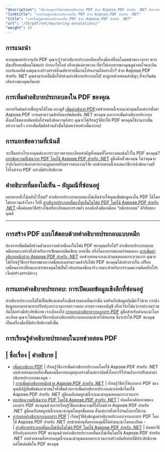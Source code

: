 ```yaml
---
"description": "เชี่ยวชาญการใส่คำอธิบายประกอบ PDF ด้วย Aspose.PDF สำหรับ .NET สำรวจบทช่วยสอนทีละขั้นตอนเกี่ยวกับการเพิ่ม ปรับแต่ง และแยกคำอธิบายประกอบเพื่อให้ PDF โต้ตอบได้มากขึ้น"
"linktitle": "การเรียนรู้คำอธิบายประกอบใน PDF ด้วย Aspose.PDF สำหรับ .NET"
"title": "การเรียนรู้คำอธิบายประกอบใน PDF ด้วย Aspose.PDF สำหรับ .NET"
"url": "/th/pdf/net/mastering-annotations/"
"weight": 12
---
```


## การแนะนำ

หากคุณเคยทำงานกับ PDF คุณจะรู้ว่าคำอธิบายประกอบคือเครื่องมือเปลี่ยนโฉมหน้าของวงการ พวกมันเปรียบเสมือนโน้ตแปะ ปากกาไฮไลท์ หรือแม้แต่ภาพวาด ที่ทำให้เอกสารของคุณดูน่าสนใจและอินเทอร์แอคทีฟ แต่คุณจะสร้างสรรค์สิ่งมหัศจรรย์นี้ผ่านโปรแกรมได้อย่างไร? ด้วย Aspose.PDF สำหรับ .NET คุณสามารถเป็นมือโปรด้านคำอธิบายประกอบได้! มาดูบทช่วยสอนสำคัญๆ ที่จะเริ่มต้นเส้นทางของคุณกันเลย

## การเพิ่มคำอธิบายประกอบลงใน PDF ของคุณ  

อยากเริ่มต้นด้วยพื้นฐานใช่ไหม ลองดูสิ [เพิ่มคำอธิบาย PDF](./adding-pdf-annotation/)บทช่วยสอนนี้จะแนะนำคุณตั้งแต่การตั้งค่า Aspose.PDF การผสานรวมเข้ากับแอปพลิเคชัน .NET ของคุณ และการเพิ่มคำอธิบายประกอบ ตั้งแต่โน้ตแบบติดหนึบไปจนถึงข้อความอิสระ คุณจะได้เรียนรู้วิธีทำให้ PDF ของคุณใช้งานง่ายขึ้นอย่างรวดเร็ว การเพิ่มสัมผัสส่วนตัวนั้นไม่เคยง่ายอย่างนี้มาก่อน!  


## การแยกข้อความที่เน้นสี  

จะเป็นอย่างไรหากคุณต้องการรวบรวมรายละเอียดสำคัญทั้งหมดที่ใครบางคนเน้นไว้ใน PDF ของคุณ? [แยกข้อความที่เน้นจาก PDF โดยใช้ Aspose.PDF สำหรับ .NET](./extract-highlighted-text-from-pdf/) คู่มือคือตั๋วของคุณ ไม่ว่าคุณจะกำลังวิเคราะห์เอกสารทางกฎหมายหรือตรวจสอบงานวิจัย บทช่วยสอนนี้จะแสดงวิธีการดึงข้อความที่ไฮไลต์จาก PDF อย่างมีประสิทธิภาพ  

## คำอธิบายที่มองไม่เห็น – อัญมณีที่ซ่อนอยู่  

เคยอยากทิ้งโน้ตลับไว้ไหม? คำอธิบายประกอบแบบมองไม่เห็นช่วยให้คุณเพิ่มข้อมูลลงใน PDF ได้โดยไม่รบกวนเค้าโครง ไปที่ [คำอธิบายประกอบที่มองไม่เห็นในไฟล์ PDF โดยใช้ Aspose.PDF สำหรับ .NET](./invisible-annotation-in-pdf-file/) เพื่อค้นพบวิธีสร้างโน้ตที่ละเอียดและทรงพลัง ลองนึกถึงมันเหมือน “หมึกล่องหน” ดิจิทัลของคุณสิ  

---

## การสร้าง PDF แบบโต้ตอบด้วยคำอธิบายประกอบแบบหมึก  

ต้องการเพิ่มสัมผัสส่วนตัวแบบวาดด้วยมือลงในไฟล์ PDF ของคุณหรือไม่? คำอธิบายประกอบแบบหมึกเหมาะอย่างยิ่งสำหรับการเขียนแบบขีดเขียน ลายเซ็น หรือไดอะแกรมแบบกำหนดเอง [การเพิ่มคำอธิบายหมึกด้วย Aspose.PDF สำหรับ .NET](./adding-ink-annotations/) บทช่วยสอนจะแนะนำคุณตลอดกระบวนการ คุณจะได้เรียนรู้วิธีการจับภาพแบบวาดมือและผสานรวมเข้ากับไฟล์ PDF ของคุณได้อย่างราบรื่น เปรียบเสมือนการเปลี่ยนเอกสารของคุณให้เป็นไวท์บอร์ดเสมือนจริง เหมาะสำหรับการระดมความคิดหรือโปรเจ็กต์สร้างสรรค์ต่างๆ  

## การแยกคำอธิบายประกอบ: การเปิดเผยข้อมูลเชิงลึกที่ซ่อนอยู่  

คำอธิบายประกอบไม่ได้เป็นเพียงแค่เครื่องมือช่วยมองเห็นเท่านั้น แต่ยังเก็บข้อมูลอันมีค่าไว้ด้วย การดึงข้อมูลออกมาสามารถปรับปรุงกระบวนการตรวจสอบ การตรวจสอบบัญชี หรือเวิร์กโฟลว์การทำงานร่วมกันได้อย่างมีประสิทธิภาพ เจาะลึกลงไป [การแยกคำอธิบายจากเอกสาร PDF](./extract-annotations-from-pdf/) คู่มือสำหรับคำแนะนำโดยละเอียด คุณจะได้ค้นพบวิธีการดึงคำอธิบายประกอบออกมาด้วยโปรแกรม ซึ่งจะทำให้ PDF ของคุณเป็นเครื่องมือที่มีประสิทธิภาพยิ่งขึ้น  

## การเรียนรู้คำอธิบายประกอบในบทช่วยสอน PDF
| ชื่อเรื่อง | คำอธิบาย |
- 
- [เพิ่มคำอธิบาย PDF](./adding-pdf-annotation/) | เรียนรู้วิธีการเพิ่มคำอธิบายประกอบโดยใช้ Aspose.PDF สำหรับ .NET บทช่วยสอนแบบทีละขั้นตอนนี้ครอบคลุมทุกอย่างตั้งแต่การติดตั้งไลบรารีไปจนถึงการปรับแต่งคำอธิบายประกอบของคุณ -  
| [การเพิ่มคำอธิบายหมึกด้วย Aspose.PDF สำหรับ .NET](./adding-ink-annotations/) | เรียนรู้วิธีทำให้เอกสาร PDF ของคุณมีปฏิสัมพันธ์และน่าสนใจยิ่งขึ้นด้วยการเพิ่มคำอธิบายประกอบแบบหมึกโดยใช้ Aspose.PDF สำหรับ .NET คู่มือฉบับสมบูรณ์นี้จะแนะนำคุณตลอดกระบวนการ    
- [แยกข้อความที่เน้นจาก PDF โดยใช้ Aspose.PDF สำหรับ .NET](./extract-highlighted-text-from-pdf/) | ปลดล็อกศักยภาพของเอกสาร PDF ของคุณด้วยการเรียนรู้วิธีแยกข้อความที่ไฮไลต์ด้วย Aspose.PDF สำหรับ .NET คู่มือฉบับสมบูรณ์นี้จะแนะนำคุณในทุกขั้นตอน ตั้งแต่การตั้งค่าไปจนถึงการใช้งาน  
- [การแยกคำอธิบายจากเอกสาร PDF](./extract-annotations-from-pdf/) | เรียนรู้วิธีดึงข้อมูลคำอธิบายประกอบจากเอกสาร PDF โดยใช้ Aspose.PDF สำหรับ .NET บทช่วยสอนที่ครอบคลุมนี้ให้คำแนะนำโดยละเอียด -    
| [คำอธิบายประกอบที่มองไม่เห็นในไฟล์ PDF โดยใช้ Aspose.PDF สำหรับ .NET](./invisible-annotation-in-pdf-file/) | ค้นพบวิธีปรับปรุงเอกสาร PDF ของคุณด้วยคำอธิบายประกอบที่มองไม่เห็นโดยใช้ Aspose.PDF สำหรับ .NET บทช่วยสอนที่ครอบคลุมนี้จะแนะนำคุณตลอดกระบวนการสร้างบันทึกย่อที่มีประสิทธิภาพแต่ไม่เด่นชัดใน PDF ของคุณ